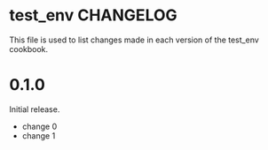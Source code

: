 # test_env CHANGELOG

This file is used to list changes made in each version of the test_env cookbook.

# 0.1.0

Initial release.

- change 0
- change 1

